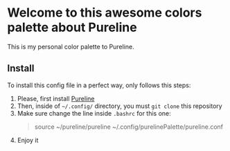 
# Welcome to this awesome colors palette about Pureline

This is my personal color palette to Pureline. 

## Install 

To install this config file in a perfect way, only follows this steps:

1. Please, first install [Pureline](https://github.com/chris-marsh/pureline) 
2. Then, inside of `~/.config/` directory, you must `git clone` this repository
3. Make sure change the line inside `.bashrc` for this one: 
   > source ~/pureline/pureline ~/.config/purelinePalette/pureline.conf
4. Enjoy it

